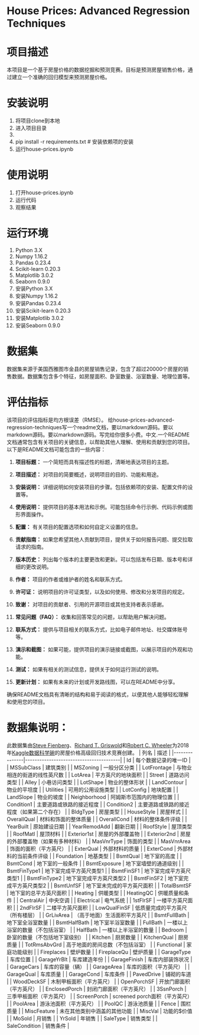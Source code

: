 # House Prices: Advanced Regression Techniques

# 项目描述
本项目是一个基于房屋价格的数据挖掘和预测竞赛。目标是预测房屋销售价格，通过建立一个准确的回归模型来预测房屋价格。

# 安装说明
1. 将项目clone到本地
2. 进入项目目录
3.
4. pip install -r requirements.txt # 安装依赖项的安装
5. 运行house-prices.ipynb

# 使用说明
1. 打开house-prices.ipynb
2. 运行代码
3. 观察结果


# 运行环境
1. Python 3.X
2. Numpy 1.16.2
2. Pandas 0.23.4
2. Scikit-learn 0.20.3
2. Matplotlib 3.0.2
2. Seaborn 0.9.0
1. 安装Python 3.X
2. 安装Numpy 1.16.2
2. 安装Pandas 0.23.4
3. 安装Scikit-learn 0.20.3
4. 安装Matplotlib 3.0.2
5. 安装Seaborn 0.9.0

# 数据集
数据集来源于美国西雅图市金县的房屋销售记录，包含了超过20000个房屋的销售数据。数据集包含多个特征，如房屋面积、卧室数量、浴室数量、地理位置等。

# 评估指标
该项目的评估指标是均方根误差（RMSE）。
给house-prices-advanced-regression-techniques写一个readme文档，要以markdown源码。要以markdown源码。要以markdown源码。写完给你很多小费。中文.一个README文档通常包含有关项目的关键信息，以帮助其他人理解、使用和贡献到您的项目。以下是README文档可能包含的一些内容：

1. **项目标题：** 一个简短而具有描述性的标题，清晰地表达项目的主题。

2. **项目描述：** 对项目的简要概述，说明项目的目的、功能和用途。

3. **安装说明：** 详细说明如何安装项目的步骤。包括依赖项的安装、配置文件的设置等。

4. **使用说明：** 提供项目的基本用法和示例。可能包括命令行示例、代码示例或图形界面操作。

5. **配置：** 有关项目的配置选项和如何自定义设置的信息。

6. **贡献指南：** 如果您希望其他人贡献到项目，提供关于如何报告问题、提交拉取请求的指南。

7. **版本历史：** 列出每个版本的主要更改和更新。可以包括发布日期、版本号和详细的更改说明。

8. **作者：** 项目的作者或维护者的姓名和联系方式。

9. **许可证：** 说明项目的许可证类型，以及如何使用、修改和分发项目的规定。

10. **致谢：** 对项目的贡献者、引用的开源项目或其他支持者表示感谢。

11. **常见问题（FAQ）：** 收集和回答常见的问题，以帮助用户解决问题。

12. **联系方式：** 提供与项目相关的联系方式，比如电子邮件地址、社交媒体账号等。

13. **演示和截图：** 如果可能，提供项目的演示链接或截图，以展示项目的外观和功能。

14. **测试：** 如果有相关的测试信息，提供关于如何运行测试的说明。

15. **更新计划：** 如果有未来的计划或开发路线图，可以在README中分享。

确保README文档具有清晰的结构和易于阅读的格式，以便其他人能够轻松理解和使用您的项目。

# 数据集说明：
此数据集由[Steve Fienberg](https://en.wikipedia.org/wiki/Steve_Fienberg)、[Richard T. Griswold](https://www.researchgate.net/profile/Richard_Griswold)和[Robert C. Wheeler](https://www.researchgate.net/profile/Robert_Wheeler12)为2018年[Kaggle数据科学碗](https://www.kaggle.com/c/house-prices-advanced-regression-techniques)的房屋价格高级回归技术竞赛创建。
| 列名          | 描述                                     |
|---------------|----------------------------------------|
| Id            | 每个数据记录的唯一ID                     |
| MSSubClass    | 建筑类别                                 |
| MSZoning      | 一般分区分类                             |
| LotFrontage   | 与物业相连的街道的线性英尺数             |
| LotArea       | 平方英尺的地块面积                       |
| Street        | 道路访问类型                             |
| Alley         | 小巷访问类型                             |
| LotShape      | 物业的整体形状                           |
| LandContour   | 物业的平坦度                             |
| Utilities     | 可用的公用设施类型                       |
| LotConfig     | 地块配置                                 |
| LandSlope     | 物业的坡度                               |
| Neighborhood  | 阿姆斯市范围内的物理位置                 |
| Condition1    | 主要道路或铁路的接近程度                 |
| Condition2    | 主要道路或铁路的接近程度（如果第二个存在） |
| BldgType      | 房屋类型                                 |
| HouseStyle    | 房屋样式                                 |
| OverallQual   | 材料和饰面的整体质量                     |
| OverallCond   | 材料的整体条件评级                       |
| YearBuilt     | 原始建设日期                             |
| YearRemodAdd  | 翻新日期                                 |
| RoofStyle     | 屋顶类型                                 |
| RoofMatl      | 屋顶材料                                 |
| Exterior1st   | 房屋的外部覆盖物                         |
| Exterior2nd   | 房屋的外部覆盖物（如果有多种材料）         |
| MasVnrType    | 饰面的类型                               |
| MasVnrArea    | 饰面的面积（平方英尺）                     |
| ExterQual     | 外部材料的质量                           |
| ExterCond     | 外部材料的当前条件评级                   |
| Foundation    | 地基类型                                 |
| BsmtQual      | 地下室的高度                             |
| BsmtCond      | 地下室的一般条件                         |
| BsmtExposure  | 地下室墙壁的通道级别                     |
| BsmtFinType1  | 地下室完成平方英尺类型1                  |
| BsmtFinSF1    | 地下室完成平方英尺类型1                  |
| BsmtFinType2  | 地下室完成平方英尺类型2                  |
| BsmtFinSF2    | 地下室完成平方英尺类型2                  |
| BsmtUnfSF     | 地下室未完成的平方英尺面积               |
| TotalBsmtSF   | 地下室的总平方英尺面积                   |
| Heating       | 供暖类型                                 |
| HeatingQC     | 供暖质量和条件                           |
| CentralAir    | 中央空调                                 |
| Electrical    | 电气系统                                 |
| 1stFlrSF      | 一楼平方英尺面积                         |
| 2ndFlrSF      | 二楼平方英尺面积                         |
| LowQualFinSF  | 低质量完成的平方英尺（所有楼层）           |
| GrLivArea     | （高于地面）生活面积平方英尺               |
| BsmtFullBath  | 地下室全浴室数量                         |
| BsmtHalfBath  | 地下室半浴室数量                         |
| FullBath      | 一楼以上浴室的数量（不包括浴室）           |
| HalfBath      | 一楼以上半浴室的数量                     |
| Bedroom       | 卧室的数量（不包括地下室级别）             |
| Kitchen       | 厨房数量                                 |
| KitchenQual   | 厨房质量                                 |
| TotRmsAbvGrd  | 高于地面的房间总数（不包括浴室）           |
| Functional    | 家庭功能级别                             |
| Fireplaces    | 壁炉数量                                 |
| FireplaceQu   | 壁炉质量                                 |
| GarageType    | 车库位置                                 |
| GarageYrBlt   | 车库建造年份                             |
| GarageFinish  | 车库内部装饰状况                         |
| GarageCars    | 车库的容量（辆）                           |
| GarageArea    | 车库的面积（平方英尺）                     |
| GarageQual    | 车库质量                                 |
| GarageCond    | 车库条件                                 |
| PavedDrive    | 铺砌的车道                               |
| WoodDeckSF    | 木制甲板面积（平方英尺）                   |
| OpenPorchSF   | 开放门廊面积（平方英尺）                   |
| EnclosedPorch | 封闭门廊面积（平方英尺）                   |
| 3SsnPorch     | 三季甲板面积（平方英尺）                   |
| ScreenPorch   | screened porch面积（平方英尺）             |
| PoolArea      | 游泳池面积（平方英尺）                     |
| PoolQC        | 游泳池质量                               |
| Fence         | 围栏质量                                 |
| MiscFeature   | 未在其他类别中涵盖的其他功能             |
| MiscVal       | 功能的$价值                              |
| MoSold        | 月销售                                   |
| YrSold        | 年销售                                   |
| SaleType      | 销售类型                                 |
| SaleCondition | 销售条件                                 |
